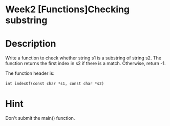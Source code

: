 # Week2 [Functions]Checking substring

# Description
Write a function to check whether string s1 is a substring of string s2. The function returns the first index in s2 if there is a match. Otherwise, return -1.  

The function header is:

``int indexOf(const char *s1, const char *s2)``
 
# Hint
Don't submit the main() function.